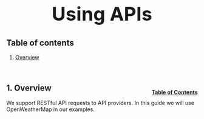<h1 style="font-size: 50px; text-align: center;">Using APIs</h1>

## Table of contents
1. [Overview](#overview)

<br>

## 1. Overview <a id="overview"></a><span style="float: right; font-size: 14px; padding-top: 15px;">[Table of Contents](#table-of-contents)</span>
We support RESTful API requests to API providers.  In this guide we will use OpenWeatherMap in our examples.